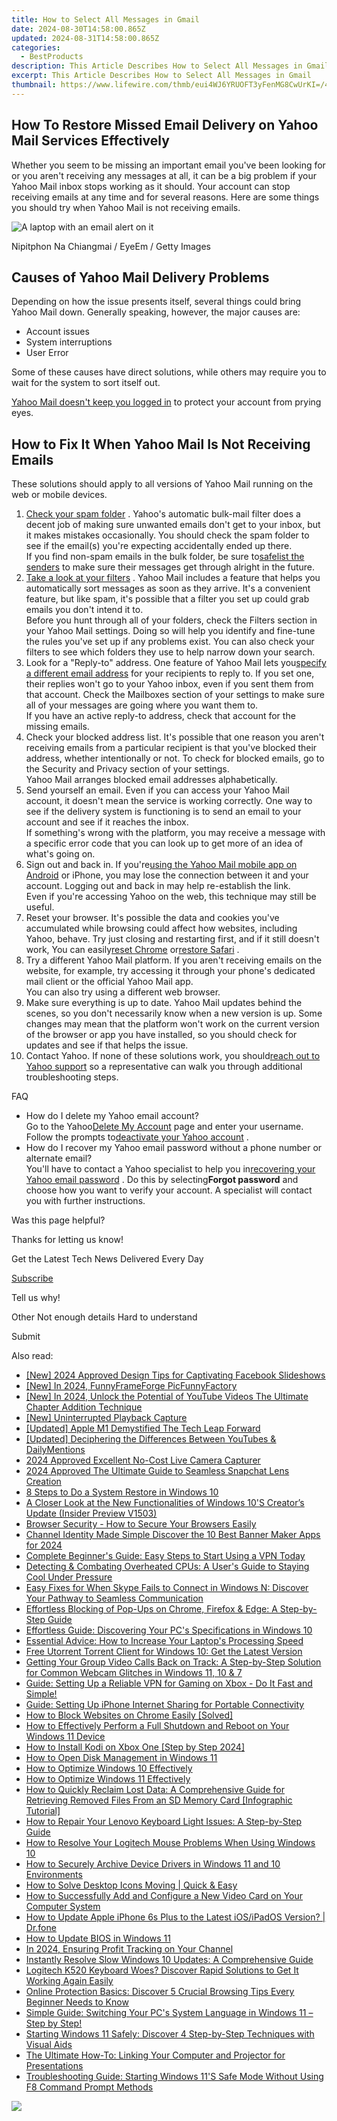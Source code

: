 ```yaml
---
title: How to Select All Messages in Gmail
date: 2024-08-30T14:58:00.865Z
updated: 2024-08-31T14:58:00.865Z
categories:
  - BestProducts
description: This Article Describes How to Select All Messages in Gmail
excerpt: This Article Describes How to Select All Messages in Gmail
thumbnail: https://www.lifewire.com/thmb/eui4WJ6YRUOFT3yFenMG8CwUrKI=/400x300/filters:no_upscale():max_bytes(150000):strip_icc():format(webp)/Gmail-Logo-57e3e0b75f9b586c35507780.png
---
```


## How To Restore Missed Email Delivery on Yahoo Mail Services Effectively
 Whether you seem to be missing an important email you've been looking for or you aren't receiving any messages at all, it can be a big problem if your Yahoo Mail inbox stops working as it should. Your account can stop receiving emails at any time and for several reasons. Here are some things you should try when Yahoo Mail is not receiving emails.

![A laptop with an email alert on it](https://www.lifewire.com/thmb/SfXOI-z7ZL2YnGDbg0twmqtQuwQ=/1500x0/filters:no_upscale():max_bytes(150000):strip_icc():format(webp)/GettyImages-1132289824-17803006e92047d1994c21404918c781.jpg)

 Nipitphon Na Chiangmai / EyeEm / Getty Images

## Causes of Yahoo Mail Delivery Problems

 Depending on how the issue presents itself, several things could bring Yahoo Mail down. Generally speaking, however, the major causes are:

* Account issues
* System interruptions
* User Error

 Some of these causes have direct solutions, while others may require you to wait for the system to sort itself out.

[Yahoo Mail doesn't keep you logged in](https://www.lifewire.com/why-log-in-yahoo-mail-every-time-1170874) to protect your account from prying eyes.

## How to Fix It When Yahoo Mail Is Not Receiving Emails

 These solutions should apply to all versions of Yahoo Mail running on the web or mobile devices.

1. [Check your spam folder](https://www.lifewire.com/review-yahoo-spam-folder-periodically-1167134) . Yahoo's automatic bulk-mail filter does a decent job of making sure unwanted emails don't get to your inbox, but it makes mistakes occasionally. You should check the spam folder to see if the email(s) you're expecting accidentally ended up there.  
 If you find non-spam emails in the bulk folder, be sure to[safelist the senders](https://www.lifewire.com/how-to-safelist-email-addresses-4588603) to make sure their messages get through alright in the future.
2. [Take a look at your filters](https://www.lifewire.com/set-up-filter-yahoo-mail-1167129) . Yahoo Mail includes a feature that helps you automatically sort messages as soon as they arrive. It's a convenient feature, but like spam, it's possible that a filter you set up could grab emails you don't intend it to.  
 Before you hunt through all of your folders, check the Filters section in your Yahoo Mail settings. Doing so will help you identify and fine-tune the rules you've set up if any problems exist. You can also check your filters to see which folders they use to help narrow down your search.
3. Look for a "Reply-to" address. One feature of Yahoo Mail lets you[specify a different email address](https://www.lifewire.com/specify-reply-to-address-yahoo-1174533) for your recipients to reply to. If you set one, their replies won't go to your Yahoo inbox, even if you sent them from that account. Check the Mailboxes section of your settings to make sure all of your messages are going where you want them to.  
 If you have an active reply-to address, check that account for the missing emails.
4. Check your blocked address list. It's possible that one reason you aren't receiving emails from a particular recipient is that you've blocked their address, whether intentionally or not. To check for blocked emails, go to the Security and Privacy section of your settings.  
Yahoo Mail arranges blocked email addresses alphabetically.
5. Send yourself an email. Even if you can access your Yahoo Mail account, it doesn't mean the service is working correctly. One way to see if the delivery system is functioning is to send an email to your account and see if it reaches the inbox.  
 If something's wrong with the platform, you may receive a message with a specific error code that you can look up to get more of an idea of what's going on.
6. Sign out and back in. If you're[using the Yahoo Mail mobile app on Android](https://www.lifewire.com/how-to-use-the-yahoo-app-on-android-4781598) or iPhone, you may lose the connection between it and your account. Logging out and back in may help re-establish the link.  
 Even if you're accessing Yahoo on the web, this technique may still be useful.
7. Reset your browser. It's possible the data and cookies you've accumulated while browsing could affect how websites, including Yahoo, behave. Try just closing and restarting first, and if it still doesn't work, You can easily[reset Chrome](https://www.lifewire.com/how-to-reset-google-chrome-to-its-default-state-4103626) or[restore Safari](https://www.lifewire.com/restoring-safari-default-settings-446560) .
8. Try a different Yahoo Mail platform. If you aren't receiving emails on the website, for example, try accessing it through your phone's dedicated mail client or the official Yahoo Mail app.  
You can also try using a different web browser.
9. Make sure everything is up to date. Yahoo Mail updates behind the scenes, so you don't necessarily know when a new version is up. Some changes may mean that the platform won't work on the current version of the browser or app you have installed, so you should check for updates and see if that helps the issue.
10. Contact Yahoo. If none of these solutions work, you should[reach out to Yahoo support](https://www.lifewire.com/contact-yahoo-mail-support-1174475) so a representative can walk you through additional troubleshooting steps.

 FAQ

* How do I delete my Yahoo email account?  
 Go to the Yahoo[Delete My Account](https://login.yahoo.com/account/delete-user) page and enter your username. Follow the prompts to[deactivate your Yahoo account](https://www.lifewire.com/how-to-delete-your-yahoo-mail-account-1174456) .
* How do I recover my Yahoo email password without a phone number or alternate email?  
 You'll have to contact a Yahoo specialist to help you in[recovering your Yahoo email password](https://www.lifewire.com/recover-yahoo-password-1174485) . Do this by selecting**Forgot password** and choose how you want to verify your account. A specialist will contact you with further instructions.

Was this page helpful?

Thanks for letting us know!

 Get the Latest Tech News Delivered Every Day

[Subscribe](https://www.lifewire.com/#)

Tell us why!

 Other  Not enough details  Hard to understand

 Submit

<ins class="adsbygoogle"
     style="display:block"
     data-ad-format="autorelaxed"
     data-ad-client="ca-pub-7571918770474297"
     data-ad-slot="1223367746"></ins>



<ins class="adsbygoogle"
     style="display:block"
     data-ad-client="ca-pub-7571918770474297"
     data-ad-slot="8358498916"
     data-ad-format="auto"
     data-full-width-responsive="true"></ins>

<span class="atpl-alsoreadstyle">Also read:</span>
<div><ul>
<li><a href="https://facebook-clips.techidaily.com/new-2024-approved-design-tips-for-captivating-facebook-slideshows/"><u>[New] 2024 Approved  Design Tips for Captivating Facebook Slideshows</u></a></li>
<li><a href="https://fox-links.techidaily.com/new-in-2024-funnyframeforge-picfunnyfactory/"><u>[New] In 2024, FunnyFrameForge  PicFunnyFactory</u></a></li>
<li><a href="https://youtube-tips.techidaily.com/n-2024-unlock-the-potential-of-youtube-videos-the-ultimate-chapter-addition-technique/"><u>[New] In 2024, Unlock the Potential of YouTube Videos  The Ultimate Chapter Addition Technique</u></a></li>
<li><a href="https://on-screen-recording.techidaily.com/new-uninterrupted-playback-capture/"><u>[New] Uninterrupted Playback Capture</u></a></li>
<li><a href="https://extra-information.techidaily.com/updated-apple-m1-demystified-the-tech-leap-forward/"><u>[Updated] Apple M1 Demystified  The Tech Leap Forward</u></a></li>
<li><a href="https://youtube-video-recordings.techidaily.com/updated-deciphering-the-differences-between-youtubes-and-dailymentions/"><u>[Updated] Deciphering the Differences Between YouTubes & DailyMentions</u></a></li>
<li><a href="https://on-screen-recording.techidaily.com/2024-approved-excellent-no-cost-live-camera-capturer/"><u>2024 Approved  Excellent No-Cost Live Camera Capturer</u></a></li>
<li><a href="https://snapchat-videos.techidaily.com/2024-approved-the-ultimate-guide-to-seamless-snapchat-lens-creation/"><u>2024 Approved  The Ultimate Guide to Seamless Snapchat Lens Creation</u></a></li>
<li><a href="https://tech-renaissance.techidaily.com/8-steps-to-do-a-system-restore-in-windows-10/"><u>8 Steps to Do a System Restore in Windows 10</u></a></li>
<li><a href="https://tech-renaissance.techidaily.com/a-closer-look-at-the-new-functionalities-of-windows-10s-creators-update-insider-preview-v1503/"><u>A Closer Look at the New Functionalities of Windows 10'S Creator’s Update (Insider Preview V1503)</u></a></li>
<li><a href="https://tech-renaissance.techidaily.com/browser-security-how-to-secure-your-browsers-easily/"><u>Browser Security - How to Secure Your Browsers Easily</u></a></li>
<li><a href="https://youtube-tips.techidaily.com/el-identity-made-simple-discover-the-10-best-banner-maker-apps-for-2024/"><u>Channel Identity Made Simple  Discover the 10 Best Banner Maker Apps for 2024</u></a></li>
<li><a href="https://tech-renaissance.techidaily.com/complete-beginners-guide-easy-steps-to-start-using-a-vpn-today/"><u>Complete Beginner's Guide: Easy Steps to Start Using a VPN Today</u></a></li>
<li><a href="https://tech-renaissance.techidaily.com/detecting-and-combating-overheated-cpus-a-users-guide-to-staying-cool-under-pressure/"><u>Detecting & Combating Overheated CPUs: A User's Guide to Staying Cool Under Pressure</u></a></li>
<li><a href="https://tech-renaissance.techidaily.com/easy-fixes-for-when-skype-fails-to-connect-in-windows-n-discover-your-pathway-to-seamless-communication/"><u>Easy Fixes for When Skype Fails to Connect in Windows N: Discover Your Pathway to Seamless Communication</u></a></li>
<li><a href="https://tech-renaissance.techidaily.com/effortless-blocking-of-pop-ups-on-chrome-firefox-and-edge-a-step-by-step-guide/"><u>Effortless Blocking of Pop-Ups on Chrome, Firefox & Edge: A Step-by-Step Guide</u></a></li>
<li><a href="https://tech-renaissance.techidaily.com/effortless-guide-discovering-your-pcs-specifications-in-windows-10/"><u>Effortless Guide: Discovering Your PC's Specifications in Windows 10</u></a></li>
<li><a href="https://tech-renaissance.techidaily.com/essential-advice-how-to-increase-your-laptops-processing-speed/"><u>Essential Advice: How to Increase Your Laptop's Processing Speed</u></a></li>
<li><a href="https://tech-renaissance.techidaily.com/free-utorrent-torrent-client-for-windows-10-get-the-latest-version/"><u>Free Utorrent Torrent Client for Windows 10: Get the Latest Version</u></a></li>
<li><a href="https://tech-renaissance.techidaily.com/getting-your-group-video-calls-back-on-track-a-step-by-step-solution-for-common-webcam-glitches-in-windows-11-10-and-7/"><u>Getting Your Group Video Calls Back on Track: A Step-by-Step Solution for Common Webcam Glitches in Windows 11, 10 & 7</u></a></li>
<li><a href="https://tech-renaissance.techidaily.com/1723808204560-guide-setting-up-a-reliable-vpn-for-gaming-on-xbox-do-it-fast-and-simple/"><u>Guide: Setting Up a Reliable VPN for Gaming on Xbox - Do It Fast and Simple!</u></a></li>
<li><a href="https://tech-renaissance.techidaily.com/guide-setting-up-iphone-internet-sharing-for-portable-connectivity/"><u>Guide: Setting Up iPhone Internet Sharing for Portable Connectivity</u></a></li>
<li><a href="https://tech-renaissance.techidaily.com/how-to-block-websites-on-chrome-easily-solved/"><u>How to Block Websites on Chrome Easily [Solved]</u></a></li>
<li><a href="https://tech-renaissance.techidaily.com/how-to-effectively-perform-a-full-shutdown-and-reboot-on-your-windows-11-device/"><u>How to Effectively Perform a Full Shutdown and Reboot on Your Windows 11 Device</u></a></li>
<li><a href="https://tech-renaissance.techidaily.com/how-to-install-kodi-on-xbox-one-step-by-step-2024/"><u>How to Install Kodi on Xbox One [Step by Step 2024]</u></a></li>
<li><a href="https://tech-renaissance.techidaily.com/how-to-open-disk-management-in-windows-11/"><u>How to Open Disk Management in Windows 11</u></a></li>
<li><a href="https://tech-renaissance.techidaily.com/how-to-optimize-windows-10-effectively/"><u>How to Optimize Windows 10 Effectively</u></a></li>
<li><a href="https://tech-renaissance.techidaily.com/how-to-optimize-windows-11-effectively/"><u>How to Optimize Windows 11 Effectively</u></a></li>
<li><a href="https://tech-renaissance.techidaily.com/how-to-quickly-reclaim-lost-data-a-comprehensive-guide-for-retrieving-removed-files-from-an-sd-memory-card-infographic-tutorial/"><u>How to Quickly Reclaim Lost Data: A Comprehensive Guide for Retrieving Removed Files From an SD Memory Card [Infographic Tutorial]</u></a></li>
<li><a href="https://tech-renaissance.techidaily.com/how-to-repair-your-lenovo-keyboard-light-issues-a-step-by-step-guide/"><u>How to Repair Your Lenovo Keyboard Light Issues: A Step-by-Step Guide</u></a></li>
<li><a href="https://tech-renaissance.techidaily.com/how-to-resolve-your-logitech-mouse-problems-when-using-windows-10/"><u>How to Resolve Your Logitech Mouse Problems When Using Windows 10</u></a></li>
<li><a href="https://tech-renaissance.techidaily.com/how-to-securely-archive-device-drivers-in-windows-11-and-10-environments/"><u>How to Securely Archive Device Drivers in Windows 11 and 10 Environments</u></a></li>
<li><a href="https://tech-renaissance.techidaily.com/how-to-solve-desktop-icons-moving-quick-and-easy/"><u>How to Solve Desktop Icons Moving | Quick & Easy</u></a></li>
<li><a href="https://tech-renaissance.techidaily.com/how-to-successfully-add-and-configure-a-new-video-card-on-your-computer-system/"><u>How to Successfully Add and Configure a New Video Card on Your Computer System</u></a></li>
<li><a href="https://techidaily.com/how-to-update-apple-iphone-6s-plus-to-the-latest-iosipados-version-drfone-by-drfone-ios-system-repair-ios-system-repair/"><u>How to Update Apple iPhone 6s Plus to the Latest iOS/iPadOS Version? | Dr.fone</u></a></li>
<li><a href="https://tech-renaissance.techidaily.com/how-to-update-bios-in-windows-11/"><u>How to Update BIOS in Windows 11</u></a></li>
<li><a href="https://youtube-clips.techidaily.com/in-2024-ensuring-profit-tracking-on-your-channel/"><u>In 2024, Ensuring Profit Tracking on Your Channel</u></a></li>
<li><a href="https://tech-renaissance.techidaily.com/instantly-resolve-slow-windows-10-updates-a-comprehensive-guide/"><u>Instantly Resolve Slow Windows 10 Updates: A Comprehensive Guide</u></a></li>
<li><a href="https://tech-renaissance.techidaily.com/logitech-k520-keyboard-woes-discover-rapid-solutions-to-get-it-working-again-easily/"><u>Logitech K520 Keyboard Woes? Discover Rapid Solutions to Get It Working Again Easily</u></a></li>
<li><a href="https://tech-renaissance.techidaily.com/online-protection-basics-discover-5-crucial-browsing-tips-every-beginner-needs-to-know/"><u>Online Protection Basics: Discover 5 Crucial Browsing Tips Every Beginner Needs to Know</u></a></li>
<li><a href="https://tech-renaissance.techidaily.com/1723808218555-simple-guide-switching-your-pcs-system-language-in-windows-11-step-by-step/"><u>Simple Guide: Switching Your PC's System Language in Windows 11 – Step by Step!</u></a></li>
<li><a href="https://tech-renaissance.techidaily.com/starting-windows-11-safely-discover-4-step-by-step-techniques-with-visual-aids/"><u>Starting Windows 11 Safely: Discover 4 Step-by-Step Techniques with Visual Aids</u></a></li>
<li><a href="https://tech-renaissance.techidaily.com/the-ultimate-how-to-linking-your-computer-and-projector-for-presentations/"><u>The Ultimate How-To: Linking Your Computer and Projector for Presentations</u></a></li>
<li><a href="https://tech-renaissance.techidaily.com/troubleshooting-guide-starting-windows-11s-safe-mode-without-using-f8-command-prompt-methods/"><u>Troubleshooting Guide: Starting Windows 11'S Safe Mode Without Using F8 Command Prompt Methods</u></a></li>
</ul></div>

<!-- affiliate ads begin -->
<a href="https://shop.copernic.com/order/checkout.php?PRODS=41033091&QTY=1&AFFILIATE=108875&CART=1"><img src="https://secure.2checkout.com/images/merchant/8d30aa96e72440759f74bd2306c1fa3d/Copernic-2023-Affiliate-728x90-Advanced.png" border="0"></a>
<!-- affiliate ads end -->